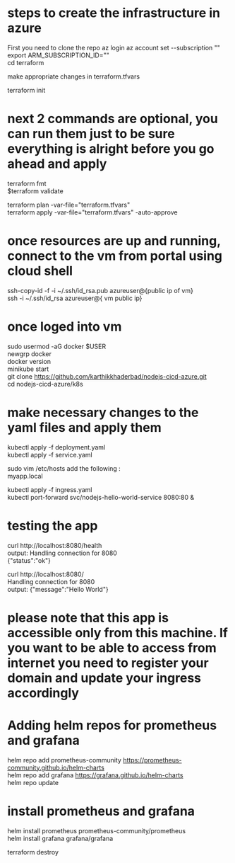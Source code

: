 # steps to create the infrastructure in azure
First you need to clone the repo
az login
az account set --subscription "<your-subscription-id-or-name>"  
export ARM_SUBSCRIPTION_ID="<your-subscription-id>"  
cd terraform

make appropriate changes in terraform.tfvars

terraform init

# next 2 commands are optional, you can run them just to be sure everything is alright before you go ahead and apply
terraform fmt  
$terraform validate

terraform plan -var-file="terraform.tfvars"  
terraform apply -var-file="terraform.tfvars" -auto-approve

# once resources are up and running, connect to the vm from portal using cloud shell  
ssh-copy-id -f -i ~/.ssh/id_rsa.pub azureuser@{public ip of vm}  
ssh -i ~/.ssh/id_rsa azureuser@{ vm public ip}

# once loged into vm  
sudo usermod -aG docker $USER  
newgrp docker  
docker version  
minikube start  
git clone https://github.com/karthikkhaderbad/nodejs-cicd-azure.git  
cd nodejs-cicd-azure/k8s  
# make necessary changes to the yaml files and apply them  
kubectl apply -f deployment.yaml  
kubectl apply -f service.yaml  


sudo vim /etc/hosts
add the following :  
<vm-ip> myapp.local  

kubectl apply -f ingress.yaml  
kubectl port-forward svc/nodejs-hello-world-service 8080:80 &

# testing the app  
curl http://localhost:8080/health  
output: Handling connection for 8080  
{"status":"ok"}  


curl http://localhost:8080/  
Handling connection for 8080  
output: {"message":"Hello World"}  
# please note that this app is accessible only from this machine. If you want to be able to access from internet you need to register your domain and update your ingress accordingly  

# Adding helm repos for prometheus and grafana    
helm repo add prometheus-community https://prometheus-community.github.io/helm-charts  
helm repo add grafana https://grafana.github.io/helm-charts  
helm repo update  
# install prometheus and grafana  
helm install prometheus prometheus-community/prometheus  
helm install grafana grafana/grafana  


terraform destroy
